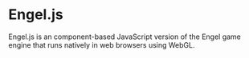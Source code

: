 Engel.js
========

Engel.js is an component-based JavaScript version of the Engel game engine that runs natively in web browsers using WebGL.
